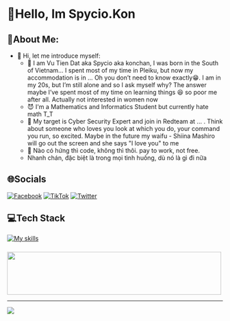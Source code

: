 # 💫Hello, Im Spycio.Kon
## 💫About Me:
- 🫣 Hi, let me introduce myself:
  + 🥇 I am Vu Tien Dat aka Spycio aka konchan, I was born in the South of Vietnam… I spent most of my time in Pleiku, but now my accommodation is in … Oh you don’t need to know exactly😁. I am in my 20s, but I’m still alone and so I ask myself why? The answer maybe I’ve spent most of my time on learning things 😆 so poor me after all. Actually not interested in women now 
  + 😈 I'm a Mathematics and Informatics Student but currently hate math T_T
  + 🐳 My target is Cyber Security Expert and join in Redteam at ... . Think about someone who loves you look at which you do, your command you run, so excited. Maybe in the future my waifu - Shiina Mashiro will go out the screen and she says "I love you" to me
  + 🎵 Nào có hứng thì code, không thì thôi. pay to work, not free.
  + Nhanh chán, đặc biệt là trong mọi tình huống, dù nó là gì đi nữa

## 🌐Socials
[![Facebook](https://img.shields.io/badge/Facebook-%231877F2.svg?logo=Facebook&logoColor=white)](https://www.facebook.com/s1mpl3Love) [![TikTok](https://img.shields.io/badge/TikTok-%23000000.svg?logo=TikTok&logoColor=white)](https://www.tiktok.com/@spyciokon) [![Twitter](https://img.shields.io/badge/Twitter-%231DA1F2.svg?logo=Twitter&logoColor=white)](https://twitter.com/KonSpycio) 

## 💻Tech Stack
[![My skills](https://skillicons.dev/icons?i=latex,php,python,java,mysql,javascript,r,expressjs,linux,vscode,anaconda&perline=15)](https://laxiisteam.blogspot.com)

### 
<img src="https://tryhackme-badges.s3.amazonaws.com/hackervnn40.png" width="500px" height="100px"/>

---
[![](https://visitcount.itsvg.in/api?id=tiyeume25112004&icon=8&color=9)](https://visitcount.itsvg.in)
